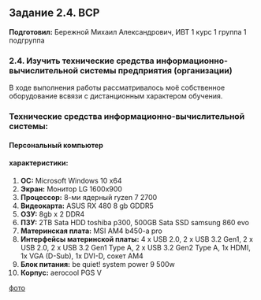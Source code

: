 Задание 2.4. ВСР
------------
**Подготовил:** Бережной Михаил Александрович, ИВТ 1 курс 1 группа 1 подгруппа

### 2.4. Изучить технические средства информационно-вычислительной системы предприятия (организации)

В ходе выполнения работы рассматривалось моё собственное оборудование всвязи с дистанционным характером обучения.

### Технические средства информационно-вычислительной системы:

#### Персональный компьютер

#### характеристики:

1. **ОС:** Microsoft Windows 10 x64
2. **Экран:** Монитор LG 1600x900
3. **Процессор:** 8-ми ядерный ryzen 7 2700 
4. **Видеокарта:** ASUS RX 480  8 gb GDDR5
5. **ОЗУ:** 8gb x 2 DDR4
6. **ПЗУ:** 2TB Sata HDD toshiba p300, 500GB Sata SSD samsung 860 evo
7. **Материнская плата:** MSI AM4 b450-a pro
8. **Интерфейсы материнской платы:** 4 x USB 2.0, 2 x USB 3.2 Gen1, 2 x USB 2.0, 2 x USB 3.2 Gen1 Type A, 2 x USB 3.2 Gen2 Type A, 1x HDMI, 1x VGA (D-Sub), 1x DVI-D, сокет AM4
9. **Блок питания:** be quiet! system power 9 500w
10. **Корпус:** aerocool  PGS V

[фото](https://drive.google.com/file/d/11t0hlMkKXFNKES3FHFzVow4EdY-71rBn/view?usp=sharing)

